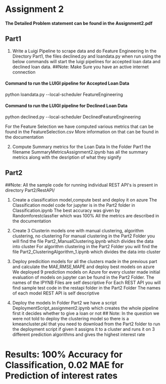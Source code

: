 # Assignment 2

#### The Detailed Problem statement can be found in the Assignment2.pdf 

## Part1
  1. Write a Luigi Pipeline to scrape data and do Feature Engineering
  In the Directory Part1, the files declined.py and loandata.py when run using the below commands will start the luigi pipelines for     accepted loan data and declined loan data.
  ##Note: Make Sure you have an active internet connection

  #### Command to run the LUIGI pipeline for Accepted Loan Data 
  python loandata.py --local-scheduler FeatureEngineering

  #### Command to run the LUIGI pipeline for Declined Loan Data
  python declined.py --local-scheduler DeclinedFeatureEngineering
  
  For the Feature Selection we have computed various metrics that can be found in the FeatureSelection.csv
  More information on that can be found in the documentation
  
  2. Compute Summary metrics for the Loan Data
  In the Folder Part1 the filename SummaryMetricsAssignment2.ipynb has all the summary metrics along with the desription of what they signify
  
## Part2 
  ##Note: All the sample code for running individual REST API's is present in directory Part2/RestAPI/
  
  1. Create a classification model,compute best  and deploy it on azure
    The Classification model code for jupyter is in the Part2 folder in Classification.ipynb
    The best accuracy was given by Randomforestclassfier which was 100%
    All the metrics are described in the documentation
  
  2. Create 3 Clusterin models one with manual clustering, algorithm clustering, no clustering
      For manual clustering in the Part2 Folder you will find the file Part2_ManualClustering.ipynb which divides the data into cluster
      For algorithm clustering in the Part2 Folder you will find the file Part2_ClusteringAlgorithm_1.ipynb which divides the data into cluster
  3. Deploy predicition models for all the clusters made in the previous part and calculate the MAE,RMSE,MAPE and deploy best models on azure
    We deployed 9 prediction models on Azure for every cluster made initial evaluation of models on jupyter can be found in the Part2 Folder. The names of the IPYNB Files are self descriptive 
    For Each REST API you will find sample test code in the restapi folder in the Part2 Folder 
    The names of each model REST API is self descriptive
    
  4. Deploy the models
    In Folder Part2 we have a script DeploymentScript_assignment2.ipynb which creates the whole pipeline
    first it decides whether to give a loan or not
    ## Note: In the question we were not told to deploy the clustering model so there is a kmeancluster.pkl that you need to download from the Part2 folder to run the deployment script
    if given it assigns it to a cluster and runs it on 3 different prediction algorithms and gives the highest interest rate
    
# Results: 100% Accuracy for Classification, 0.02 MAE for Prediction of interest rates

    
    
    
